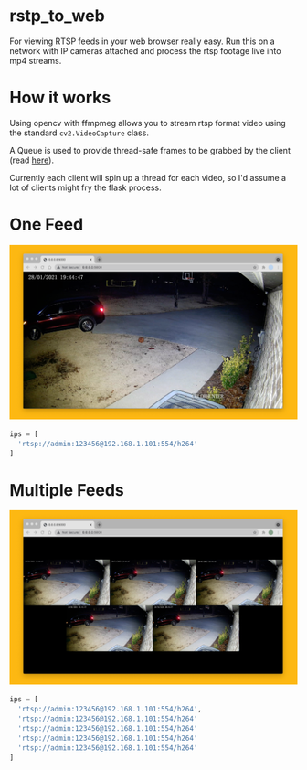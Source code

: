 # rstp_to_web
For viewing RTSP feeds in your web browser really easy. Run this on a network with IP cameras attached and process the rtsp footage live into mp4 streams.

# How it works

Using opencv with ffmpmeg allows you to stream rtsp format video using the standard `cv2.VideoCapture` class.

A Queue is used to provide thread-safe frames to be grabbed by the client (read [here](https://docs.python.org/3/library/multiprocessing.html#pipes-and-queues)).

Currently each client will spin up a thread for each video, so I'd assume a lot of clients might fry the flask process.



# One Feed

<img src="images/one.png">

```python
ips = [
  'rtsp://admin:123456@192.168.1.101:554/h264'
]
```

# Multiple Feeds

<img src="images/five.png">

```python
ips = [
  'rtsp://admin:123456@192.168.1.101:554/h264',
  'rtsp://admin:123456@192.168.1.101:554/h264'
  'rtsp://admin:123456@192.168.1.101:554/h264'
  'rtsp://admin:123456@192.168.1.101:554/h264'
  'rtsp://admin:123456@192.168.1.101:554/h264'
]
```



